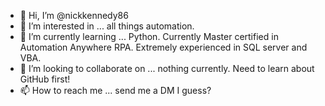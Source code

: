 - 👋 Hi, I’m @nickkennedy86
- 👀 I’m interested in ... all things automation.
- 🌱 I’m currently learning ... Python. Currently Master certified in Automation Anywhere RPA. Extremely experienced in SQL server and VBA. 
- 💞️ I’m looking to collaborate on ... nothing currently. Need to learn about GitHub first!
- 📫 How to reach me ... send me a DM I guess?

<!---
nickkennedy86/nickkennedy86 is a ✨ special ✨ repository because its `README.md` (this file) appears on your GitHub profile.
You can click the Preview link to take a look at your changes.
--->
